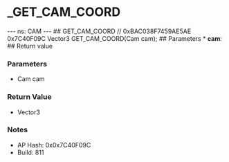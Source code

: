 # _GET_CAM_COORD

--- ns: CAM --- ## GET_CAM_COORD  // 0xBAC038F7459AE5AE 0x7C40F09C Vector3 GET_CAM_COORD(Cam cam);   ## Parameters * **cam**:  ## Return value

### Parameters
* Cam cam

### Return Value
* Vector3

### Notes
* AP Hash: 0x0x7C40F09C
* Build: 811

